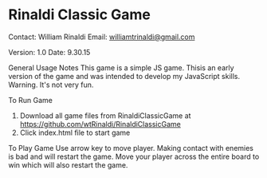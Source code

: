 Rinaldi Classic Game 
===============================

Contact: William Rinaldi
Email: williamtrinaldi@gmail.com

Version: 1.0
Date: 9.30.15

General Usage Notes
This game is a simple JS game.  Thisis an early version of the game and was intended to develop my JavaScript skills.  Warning.  It's not very fun.  

To Run Game
1. Download all game files from RinaldiClassicGame at https://github.com/wtRinaldi/RinaldiClassicGame
2. Click index.html file to start game

To Play Game
Use arrow key to move player.  Making contact with enemies is bad and will restart the game.  Move your player across the entire board to win which will also restart the game.  

